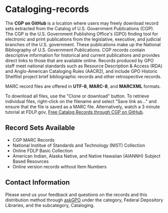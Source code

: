 # Cataloging-records
The **CGP on GitHub** is a location where users may freely download record sets extracted from the Catalog of U.S. Government Publications (CGP). The CGP is the U.S. Government Publishing Office's (GPO) finding tool for electronic and print publications from the legislative, executive, and judicial branches of the U.S. government. These publications make up the National Bibliography of U.S. Government Publications. CGP records contain descriptive information for historical and current publications and provides direct links to those that are available online. Records produced by GPO staff meet national standards such as Resource Description & Access (RDA) and Anglo-American Cataloging Rules (AACR2), and include GPO Historic Shelflist project brief bibliographic records and other retrospective records. 

MARC record files are offered in **UTF-8**, **MARC-8**, and **MARCXML** formats. 

To download all files, use the "Clone or download" button. To retrieve individual files, right-click on the filename and select "Save link as..." and ensure that the file is saved as a MARC file. Alternatively, watch a 3 minute tutorial at FDLP.gov, [Free Catalog Records through CGP on GitHub](https://www.fdlp.gov/free-catalog-records-through-cgp-on-github "Free Catalog Records through CGP on GitHub").
 


## Record Sets Available

- CGP MARC Records
- National Institue of Standards and Technology (NIST) Collection
- Online FDLP Basic Collection
- American Indian, Alaska Native, and Native Hawaiian (AIANNH) Subject Based Resources
- Online version records without Item Numbers

## Contact Information
Please send us your feedback and questions on the records and this distribution method through [askGPO](https://www.gpo.gov/askgpo "FDLP.gov: Contact GPO via askGPO") under the category, Federal Depository Libraries, and the subcategory, Cataloging.
